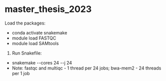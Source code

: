 # master_thesis_2023
Load the packages:
- conda activate snakemake
- module load FASTQC
- module load SAMtools
1. Run Snakefile:
- snakemake --cores 24 --j 24
- Note: fastqc and multiqc - 1 thread per 24 jobs; bwa-mem2 - 24 threads per 1 job
